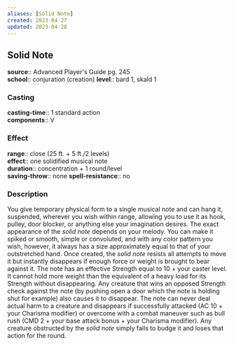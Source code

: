 ```yaml
---
aliases: [Solid Note]
created: 2023-04-27
updated: 2023-04-28
---
```


## Solid Note

**source**:: Advanced Player's Guide pg. 245  
**school**:: conjuration (creation)
**level**:: bard 1, skald 1

### Casting

**casting-time**:: 1 standard action  
**components**:: V

### Effect

**range**:: close (25 ft. + 5 ft./2 levels)  
**effect**:: one solidified musical note  
**duration**:: concentration + 1 round/level  
**saving-throw**:: none
**spell-resistance**:: no

### Description

You give temporary physical form to a single musical note and can hang it, suspended, wherever you wish within range, allowing you to use it as hook, pulley, door blocker, or anything else your imagination desires. The exact appearance of the *solid note* depends on your melody. You can make it spiked or smooth, simple or convoluted, and with any color pattern you wish, however, it always has a size approximately equal to that of your outstretched hand. Once created, the *solid note* resists all attempts to move it but instantly disappears if enough force or weight is brought to bear against it. The note has an effective Strength equal to 10 + your caster level. It cannot hold more weight than the equivalent of a heavy load for its Strength without disappearing. Any creature that wins an opposed Strength check against the note (by pushing open a door which the note is holding shut for example) also causes it to disappear. The note can never deal actual harm to a creature and disappears if successfully attacked (AC 10 + your Charisma modifier) or overcome with a combat maneuver such as bull rush (CMD 2 + your base attack bonus + your Charisma modifier). Any creature obstructed by the *solid note* simply fails to budge it and loses that action for the round.
